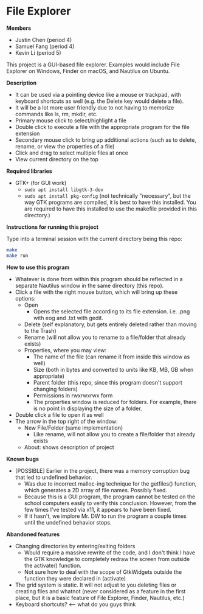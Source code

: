 # File Explorer

**Members**
- Justin Chen (period 4)
- Samuel Fang (period 4)
- Kevin Li (period 5)

This project is a GUI-based file explorer. Examples would include File Explorer on Windows, Finder on macOS, and Nautilus on Ubuntu.

**Description**
- It can be used via a pointing device like a mouse or trackpad, with keyboard shortcuts as well (e.g. the Delete key would delete a file).
- It will be a lot more user friendly due to not having to memorize commands like ls, rm, mkdir, etc.
- Primary mouse click to select/highlight a file
- Double click to execute a file with the appropriate program for the file extension
- Secondary mouse click to bring up additional actions (such as to delete, rename, or view the properties of a file)
- Click and drag to select multiple files at once
- View current directory on the top

**Required libraries**
- GTK+ (for GUI work)
  - ```sudo apt install libgtk-3-dev```
  - ```sudo apt install pkg-config``` (not technically "necessary", but the way GTK programs are compiled, it is best to have this installed. You are required to have this installed to use the makefile provided in this directory.)

**Instructions for running this project**

Type into a terminal session with the current directory being this repo:
```bash
make
make run
```

**How to use this program**
- Whatever is done from within this program should be reflected in a separate Nautilus window in the same directory (this repo).
- Click a file with the right mouse button, which will bring up these options:
  - Open
    - Opens the selected file according to its file extension. i.e. .png with eog and .txt with gedit.
  - Delete (self explanatory, but gets entirely deleted rather than moving to the Trash)
  - Rename (will not allow you to rename to a file/folder that already exists)
  - Properties, where you may view:
    - The name of the file (can rename it from inside this window as well)
    - Size (both in bytes and converted to units like KB, MB, GB when appropriate)
    - Parent folder (this repo, since this program doesn't support changing folders)
    - Permissions in rwxrwxrwx form
    - The properties window is reduced for folders. For example, there is no point in displaying the size of a folder.
- Double click a file to open it as well
- The arrow in the top right of the window:
  - New File/Folder (same implementation)
    - Like rename, will not allow you to create a file/folder that already exists
  - About: shows description of project

**Known bugs**
- [POSSIBLE] Earlier in the project, there was a memory corruption bug that led to undefined behavior.
  - Was due to incorrect malloc-ing technique for the getfiles() function, which generates a 2D array of file names. Possibly fixed.
  - Because this is a GUI program, the program cannot be tested on the school computers easily to verify this conclusion. However, from the few times I've tested via x11, it appears to have been fixed.
  - If it hasn't, we implore Mr. DW to run the program a couple times until the undefined behavior stops.

**Abandoned features**
- Changing directories by entering/exiting folders
  - Would require a massive rewrite of the code, and I don't think I have the GTK knowledge to completely redraw the screen from outside the activate() function.
  - Not sure how to deal with the scope of GtkWidgets outside the function they were declared in (activate)
- The grid system is static. It will not adjust to you deleting files or creating  files and whatnot (never considered as a feature in the first place, but it is a basic feature of File Explorer, Finder, Nautilus, etc.)
- Keyboard shortcuts? <-- what do you guys think
